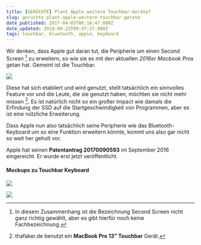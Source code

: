 ```yaml
---
title: [GERÜCHTE] Plant Apple weitere Touchbar-Geräte?
slug: geruchte-plant-apple-weitere-touchbar-gerate
date_published: 2017-04-05T06:16:47.000Z
date_updated: 2018-08-22T09:37:37.000Z
tags: touchbar, bluetooth, apple, keyboard
---
```


Wir denken, dass Apple gut daran tut, die Peripherie um einen Second Screen [^1] zu erweitern, so wie sie es mit den aktuellen *2016er Macbook Pros* getan hat. Gemeint ist die Touchbar. 

![](__GHOST_URL__/content/images/2017/04/image-90596--206840.jpg)

Diese hat sich etabliert und wird genutzt, stellt tatsächlich ein sinnvolles Feature vor und die Leute, die sie genutzt haben, möchten sie nicht mehr missen [^2]. Es ist natürlich nicht so ein großer Impact wie damals die Erfindung der SSD auf die Startgeschwindigkeit von Programmen, aber es ist eine nützliche Erweiterung.

Dass Apple nun also tatsächlich seine Peripherie wie das Bluetooth-Keyboard um so eine Funktion erweitern könnte, kommt uns also gar nicht so weit her geholt vor.

Apple hat seinen **Patentantrag 20170090593** im September 2016 eingereicht. Er wurde erst jetzt veröffentlicht.

#### Mockups zu Touchbar Keyboard

![](__GHOST_URL__/content/images/2017/04/magic-keyboard-touchbar-3.jpg)

![](__GHOST_URL__/content/images/2017/04/magic-keyboard-touchbar-2.jpg)

[^1]: In diesem Zusammenhang ist die Bezeichnung Second Screen nicht ganz richtig gewählt, aber es gibt hierfür noch keine Fachbezeichnung.
[^2]: thafaker.de benutzt ein **MacBook Pro 13" Touchbar** Gerät.
